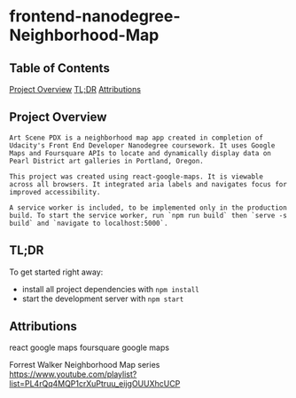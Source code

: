 frontend-nanodegree-Neighborhood-Map
===============================

## Table of Contents
 [Project Overview](#about)
 [TL;DR](#quickstart)
 [Attributions](#attributions)


## Project Overview 

    Art Scene PDX is a neighborhood map app created in completion of Udacity's Front End Developer Nanodegree coursework. It uses Google Maps and Foursquare APIs to locate and dynamically display data on Pearl District art galleries in Portland, Oregon. 

    This project was created using react-google-maps. It is viewable across all browsers. It integrated aria labels and navigates focus for improved accessibility. 
    
    A service worker is included, to be implemented only in the production build. To start the service worker, run `npm run build` then `serve -s build` and `navigate to localhost:5000`.


## TL;DR

To get started right away:

* install all project dependencies with `npm install`
* start the development server with `npm start`

## Attributions 
react google maps
foursquare
google maps

Forrest Walker
Neighborhood Map series
https://www.youtube.com/playlist?list=PL4rQq4MQP1crXuPtruu_eijgOUUXhcUCP
